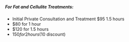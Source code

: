 ---
---

##### For Fat and Cellulite Treatments:

* Initial Private Consultation and Treatment $95 1.5 hours
* $80  for 1 hour
* $120 for 1.5 hours
* $150 for 2 hours ($10 discount)
